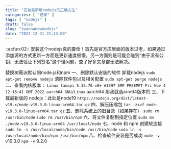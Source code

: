 ```yaml
---
title: "安装最新版nodejs的正确方法"
categories: [ "记录" ]
tags: [ "nodejs" ]
draft: false
slug: "iwannanewnodejs"
date: "2022-12-31 21:13:00"
---
```


 ::acfun:02:: 安装这个nodejs真的要命！首先是官方库里面的版本过老，如果通过添加源的方式更新一方面是更新速度极慢，另一方面则是可能会碰到“由于没有公钥，无法验证下列签名”这个怪问题，查了好多文章都无法解决。


<!--more-->

替换树莓派默认的node.js和npm
一、删除默认安装的软件
卸载nodejs
`sudo apt-get remove nodejs`
清除软件包以及相关配置
`sudo apt-get purge nodejs`
二、查看内核版本：
`Linux tamapi 5.15.76-v8+ #1597 SMP PREEMPT Fri Nov 4 12:16:41 GMT 2022 aarch64 GNU/Linux`
aarch64 那我就选arm64版本的
三、下载最新版的 nodejs：此处是node19
`https://nodejs.org/dist/latest-v19.x/node-v19.3.0-linux-arm64.tar.gz`
四、解压压缩包
`tar -zxvf node-v19.3.0-linux-arm64.tar.gz`
五、删除系统上的旧目录（如果存在）
`sudo rm /usr/bin/node`
`sudo rm /usr/bin/npm`
六、将文件复制到指定位置
`sudo mv ./node-v19.3.0-linux-arm64 /usr/local/node`
七、node 和 npm 创建软连接
`sudo ln -s /usr/local/node/bin/node /usr/bin/node`
`sudo ln -s /usr/local/node/bin/npm /usr/bin/npm`
八、检查软件安装是否成功
`node -v`
v19.3.0
`npm -v`
9.2.0